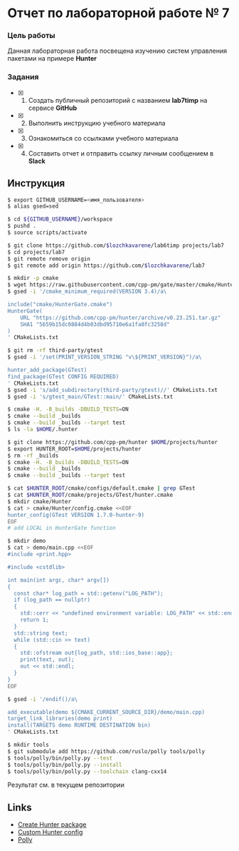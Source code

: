 # Отчет по лабораторной работе № 7

### Цель работы

Данная лабораторная работа посвещена изучению систем управления пакетами на примере **Hunter**

### Задания

- [x] 1. Создать публичный репозиторий с названием **lab7timp** на сервисе **GitHub**
- [x] 2. Выполнить инструкцию учебного материала
- [x] 3. Ознакомиться со ссылками учебного материала
- [x] 4. Составить отчет и отправить ссылку личным сообщением в **Slack**

## Инструкция

```sh
$ export GITHUB_USERNAME=<имя_пользователя>
$ alias gsed=sed
```

```sh
$ cd ${GITHUB_USERNAME}/workspace
$ pushd .
$ source scripts/activate
```

```sh
$ git clone https://github.com/$lozchkavarene/lab6timp projects/lab7
$ cd projects/lab7
$ git remote remove origin
$ git remote add origin https://github.com/$lozchkavarene/lab7
```

```sh
$ mkdir -p cmake
$ wget https://raw.githubusercontent.com/cpp-pm/gate/master/cmake/HunterGate.cmake -O cmake/HunterGate.cmake
$ gsed -i '/cmake_minimum_required(VERSION 3.4)/a\

include("cmake/HunterGate.cmake")
HunterGate(
    URL "https://github.com/cpp-pm/hunter/archive/v0.23.251.tar.gz"
    SHA1 "5659b15dc0884d4b03dbd95710e6a1fa0fc3258d"
)
' CMakeLists.txt
```

```sh
$ git rm -rf third-party/gtest
$ gsed -i '/set(PRINT_VERSION_STRING "v\${PRINT_VERSION}")/a\

hunter_add_package(GTest)
find_package(GTest CONFIG REQUIRED)
' CMakeLists.txt
$ gsed -i 's/add_subdirectory(third-party/gtest)//' CMakeLists.txt
$ gsed -i 's/gtest_main/GTest::main/' CMakeLists.txt
```

```sh
$ cmake -H. -B_builds -DBUILD_TESTS=ON
$ cmake --build _builds
$ cmake --build _builds --target test
$ ls -la $HOME/.hunter
```

```sh
$ git clone https://github.com/cpp-pm/hunter $HOME/projects/hunter
$ export HUNTER_ROOT=$HOME/projects/hunter
$ rm -rf _builds
$ cmake -H. -B_builds -DBUILD_TESTS=ON
$ cmake --build _builds
$ cmake --build _builds --target test
```

```sh
$ cat $HUNTER_ROOT/cmake/configs/default.cmake | grep GTest
$ cat $HUNTER_ROOT/cmake/projects/GTest/hunter.cmake
$ mkdir cmake/Hunter
$ cat > cmake/Hunter/config.cmake <<EOF
hunter_config(GTest VERSION 1.7.0-hunter-9)
EOF
# add LOCAL in HunterGate function
```

```sh
$ mkdir demo
$ cat > demo/main.cpp <<EOF
#include <print.hpp>

#include <cstdlib>

int main(int argc, char* argv[])
{
  const char* log_path = std::getenv("LOG_PATH");
  if (log_path == nullptr)
  {
    std::cerr << "undefined environment variable: LOG_PATH" << std::endl;
    return 1;
  }
  std::string text;
  while (std::cin >> text)
  {
    std::ofstream out{log_path, std::ios_base::app};
    print(text, out);
    out << std::endl;
  }
}
EOF

$ gsed -i '/endif()/a\

add_executable(demo ${CMAKE_CURRENT_SOURCE_DIR}/demo/main.cpp)
target_link_libraries(demo print)
install(TARGETS demo RUNTIME DESTINATION bin)
' CMakeLists.txt
```

```sh
$ mkdir tools
$ git submodule add https://github.com/ruslo/polly tools/polly
$ tools/polly/bin/polly.py --test
$ tools/polly/bin/polly.py --install
$ tools/polly/bin/polly.py --toolchain clang-cxx14
```

Результат см. в текущем репозитории

## Links

- [Create Hunter package](https://docs.hunter.sh/en/latest/creating-new/create.html)
- [Custom Hunter config](https://github.com/ruslo/hunter/wiki/example.custom.config.id)
- [Polly](https://github.com/ruslo/polly)
